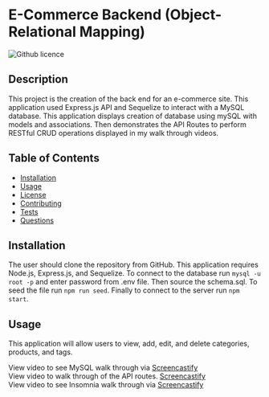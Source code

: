 # E-Commerce Backend (Object-Relational Mapping)
![Github licence](http://img.shields.io/badge/license-MIT-blue.svg)

## Description 
This project is the creation of the back end for an e-commerce site. This application used Express.js API and Sequelize to interact with a MySQL database. This application displays creation of database using mySQL with models and associations. Then demonstrates the API Routes to perform RESTful CRUD operations displayed in my walk through videos.

## Table of Contents
* [Installation](#installation)
* [Usage](#usage)
* [License](#license)
* [Contributing](#contributing)
* [Tests](#tests)
* [Questions](#questions)

## Installation 
The user should clone the repository from GitHub. This application requires Node.js, Express.js, and Sequelize. To connect to the database run `mysql -u root -p` and enter password from .env file. Then source the schema.sql. To seed the file run `npm run seed`. Finally to connect to the server run `npm start`. 

## Usage 
This application will allow users to view, add, edit, and delete categories, products, and tags.

View video to see MySQL walk through via [Screencastify](https://drive.google.com/file/d/1rGknm_dCHlzDqsICb5eWbsOfmPPLq0q5/view)<br>
View video to walk through of the API routes. [Screencastify](https://drive.google.com/file/d/1KDgDctcv66DZwJ4sRQ25_R7aBmImfU5y/view)<br>
View video to see Insomnia walk through via [Screencastify](https://drive.google.com/file/d/19GbrbxORiqPIEN0aaUVtRSq8gyA8yN_B/view)
